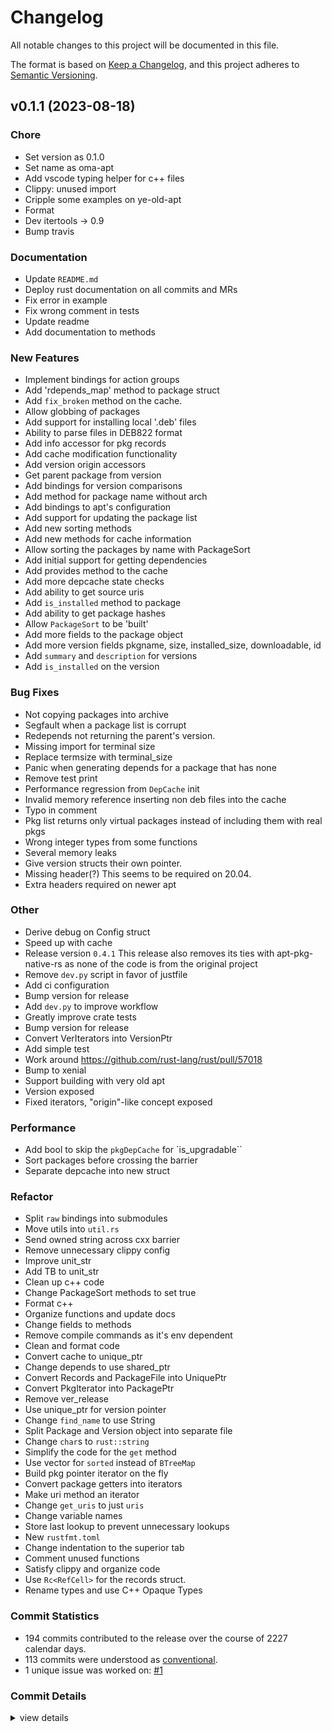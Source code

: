 # Changelog

All notable changes to this project will be documented in this file.

The format is based on [Keep a Changelog](https://keepachangelog.com/en/1.0.0/),
and this project adheres to [Semantic Versioning](https://semver.org/spec/v2.0.0.html).

## v0.1.1 (2023-08-18)

### Chore

 - <csr-id-b617647574eca3f4856374eb0b4aeea300a00921/> Set version as 0.1.0
 - <csr-id-ed56e40168ca8b826c2ed81bc164db4bddf056c3/> Set name as oma-apt
 - <csr-id-ccf3dcba047042edbe5fa0d6f5de02f21d6950e5/> Add vscode typing helper for c++ files
 - <csr-id-a0277868287910924a03ef80b611d0a23f6caf4f/> Clippy: unused import
 - <csr-id-a60323705ff67d59dc565be87cb12ac765828a88/> Cripple some examples on ye-old-apt
 - <csr-id-a5b8ede7ece2d783c8c9d0b8d56cfc3a2ff3883b/> Format
 - <csr-id-52213cdd72b708323a2611ec926d372bd6b6d6df/> Dev itertools -> 0.9
 - <csr-id-6d16f0987fd3b1bdda47e2fda487518e8e065d6c/> Bump travis

### Documentation

 - <csr-id-e63f8076bb5b67afba647ec0dce63839066dd9f5/> Update `README.md`
 - <csr-id-deb30c69d4bbb28a501cb484eb35d1be190dad99/> Deploy rust documentation on all commits and MRs
 - <csr-id-a4cf64d32d2031dee7260506d865e889e6831a0d/> Fix error in example
 - <csr-id-9c137f06c8465e1d17e54ccc3b370e05a0828a2c/> Fix wrong comment in tests
 - <csr-id-037ada84b5702738c9625d24999d570cca9eed1b/> Update readme
 - <csr-id-ef3fbc2f14923c5090369e0451630bab03a76646/> Add documentation to methods

### New Features

 - <csr-id-916e6f4f6efcf25c1b3634575579aca9176074e5/> Implement bindings for action groups
 - <csr-id-6de58a3c3a4b553f40222d0015dfdc8ac1ea004b/> Add 'rdepends_map' method to package struct
 - <csr-id-51ac3eae5fd5997ecdd807a851b151612470dfe5/> Add `fix_broken` method on the cache.
 - <csr-id-119ded0d276f7951f35d08bc2ddf2cb4ebda5807/> Allow globbing of packages
 - <csr-id-430c5aa8f040b2e73fa5bee6f08e037228608c9d/> Add support for installing local '.deb' files
 - <csr-id-81216c920edce01a9d22f496fe13d661c8e67561/> Ability to parse files in DEB822 format
 - <csr-id-cda4df82ec77eb599359fa7eebd5723d1807c053/> Add info accessor for pkg records
 - <csr-id-1ddec8ca3c7c74b91d918d23a21fd8dcd9c3a3f2/> Add cache modification functionality
 - <csr-id-64e2ccbe1e81729e8113c26cb85a4c0b4908bae5/> Add version origin accessors
 - <csr-id-8db639ad63831bd1bdc2c63ccf9062a92840dad8/> Get parent package from version
 - <csr-id-60f93415af5bb8b70805216d3c9b13960f31a95e/> Add bindings for version comparisons
 - <csr-id-15d83bb77c0829fa2e452e05d4097a603de8fb01/> Add method for package name without arch
 - <csr-id-089b0905d3ccaf9ef91f5b36aa058b23e31f9aa5/> Add bindings to apt's configuration
 - <csr-id-964e0b617b2ab481372f53ad810b2bf8aa0471ca/> Add support for updating the package list
 - <csr-id-88c38a545175da83a315138d0811b876e87ddd5c/> Add new sorting methods
 - <csr-id-f3f332c7326ded1832d64c38e4e8eaf97e98eef8/> Add new methods for cache information
 - <csr-id-1207611a1c505c882a6c25e0b439ca21bdcd6526/> Allow sorting the packages by name with PackageSort
 - <csr-id-ce805105c22e1ace6a626759aca6b59aff36aea8/> Add initial support for getting dependencies
 - <csr-id-e6e889f63a01e974d6320e93c8bf5cb68cc7db1a/> Add provides method to the cache
 - <csr-id-2b2a8d04db1c5e1f4963e92f8ec07fdc296bf1bc/> Add more depcache state checks
 - <csr-id-8e223cdfd9ed6965f754f0e6e79a704bd4f4a7f8/> Add ability to get source uris
 - <csr-id-c47f4a2a166b2bd82323397eab72b3698daf688a/> Add `is_installed` method to package
 - <csr-id-68f261c7fa99f623967499273184a39bfc494c57/> Add ability to get package hashes
 - <csr-id-334dfcb1de31dd3f93af768ab43319db4b2f24b9/> Allow `PackageSort` to be 'built'
 - <csr-id-d616a362bed637b6eadb25f92bc92f845fff30a0/> Add more fields to the package object
 - <csr-id-cd310e06d067bdc587c255c421492dc91fad317f/> Add more version fields
   pkgname, size, installed_size, downloadable, id
 - <csr-id-fcd4f97e4fa45a1ab6acf12860c840f844c1baca/> Add `summary` and `description` for versions
 - <csr-id-7f30d9ba0127bf44cde80f5456608f25dd23f361/> Add `is_installed` on the version

### Bug Fixes

 - <csr-id-daafbb945f7402c855fd012880a396d2eef52843/> Not copying packages into archive
 - <csr-id-481f4e28bf8b3b3132a7c5c23f35466a087e281e/> Segfault when a package list is corrupt
 - <csr-id-15e6df8711975a6905bcb46f9b7ed873446a1633/> Redepends not returning the parent's version.
 - <csr-id-c6d099ca50da3d3d8f28c6e80b01cd37005c6f94/> Missing import for terminal size
 - <csr-id-9ec3d8e84e3fbd20616a8d85387ade28e95ad934/> Replace termsize with terminal_size
 - <csr-id-1aa839d108427bc903f6ce1b0ef7d4c663b0d235/> Panic when generating depends for a package that has none
 - <csr-id-8dd5061314ff7fa699a3b0c3d0658a8d66004603/> Remove test print
 - <csr-id-7f9c9589b6bf454b47c41e14656665d86438b579/> Performance regression from `DepCache` init
 - <csr-id-3b7f86dd01c14b86470b23d9f91a90f71d795053/> Invalid memory reference inserting non deb files into the cache
 - <csr-id-98e7092451c3c591fa0d89718f05150ceb03b74c/> Typo in comment
 - <csr-id-6eb01851a69311a647647ff6702b5c4cd1f55d9e/> Pkg list returns only virtual packages instead of including them with real pkgs
 - <csr-id-57b24dbd699bc41b309cfc26032450f8a9a0676d/> Wrong integer types from some functions
 - <csr-id-c89049197b6ce27c7e8b67d592c1a0e4ad9a92bf/> Several memory leaks
 - <csr-id-dfacd8edf7ef96072142b33293f8f7265516964b/> Give version structs their own pointer.
 - <csr-id-99fba9024ab7c0797ddb468e72c42dd612f28934/> Missing header(?)
   This seems to be required on 20.04.
 - <csr-id-ecd60906d21b8bb65dd845b3e663053ae8098a49/> Extra headers required on newer apt

### Other

 - <csr-id-496511ad09ca8f997df28dd1d38971977ed2680d/> Derive debug on Config struct
 - <csr-id-a26f811dcc2a24238ef2880f1c255649a2488e65/> Speed up with cache
 - <csr-id-4fccf1b60cbcf8aaac97736caa73fb528906b8f1/> Release version `0.4.1`
   This release also removes its ties with apt-pkg-native-rs as none of the code is from the original project
 - <csr-id-594ff856c71050f57518b1b5e19d732358243783/> Remove `dev.py` script in favor of justfile
 - <csr-id-df102936ae6616211ee7ef4a5b16b5a1bf5e30c6/> Add ci configuration
 - <csr-id-bc911023c3c54feec3e1e12dc9e391696a7d31d4/> Bump version for release
 - <csr-id-9dcabf0d9a8869983928a81bfb35361bd86b2cc2/> Add `dev.py` to improve workflow
 - <csr-id-8a6e927f78725d5e30e075843ad46eb0352e3a96/> Greatly improve crate tests
 - <csr-id-75f94717388e9bebacccba7b1b5c238aecfdaa32/> Bump version for release
 - <csr-id-0e55dfaf914ef40fb2a6d542e52490e154a52a50/> Convert VerIterators into VersionPtr
 - <csr-id-6dbe4f7a5edfd6b03749620848429b2bdd8b197c/> Add simple test
 - <csr-id-3d66d108b2aff2c273d9beb41daa8bc2031c1b3a/> Work around https://github.com/rust-lang/rust/pull/57018
 - <csr-id-f8c52cba964b172b0878a7eeb7b022f24f6e8bea/> Bump to xenial
 - <csr-id-46aa9ed07f76ebe4c50de14c4b35914b07b9edd7/> Support building with very old apt
 - <csr-id-d13db3450bf76037e5e5a3bad0b4a9c20b57deb1/> Version exposed
 - <csr-id-3314733ebb4990d447cfb1132150fbfcb7db78c6/> Fixed iterators, "origin"-like concept exposed

### Performance

 - <csr-id-f14d3508e1f86e57ef400ccb4b05c672711e1926/> Add bool to skip the `pkgDepCache` for `is_upgradable``
 - <csr-id-9cd6d06fb5eb4760930d98d5ab7ae63bfa6fc05e/> Sort packages before crossing the barrier
 - <csr-id-b16ee9a4bb00a920953f49428be522df988b15e9/> Separate depcache into new struct

### Refactor

 - <csr-id-9a4e2595911d05914bf28b4113ed8fe594b76485/> Split `raw` bindings into submodules
 - <csr-id-f40f4d25ba7cea9a495188aead8dc79436f0338b/> Move utils into `util.rs`
 - <csr-id-68694c1aa4f0bfbca7907be54147402eb87340b1/> Send owned string across cxx barrier
 - <csr-id-f74ffe7df31df1775eeaec93477259d95f79e9b2/> Remove unnecessary clippy config
 - <csr-id-5ca96dd0258b48fb5314fcc18db8375b02483345/> Improve unit_str
 - <csr-id-bd8977b58df42b444f947cabbc8d430174a3453c/> Add TB to unit_str
 - <csr-id-268b7e6dd4f9b9227b14396a88594fda80675730/> Clean up c++ code
 - <csr-id-20c933000c9229c91aa4a7a9e5c0d5862d0e402f/> Change PackageSort methods to set true
 - <csr-id-94de3cb53a09dc51155d733a0da26acaaf817875/> Format c++
 - <csr-id-d30735b71d7c69be4606ff1e3f6007984b039d95/> Organize functions and update docs
 - <csr-id-d4779b883332ae406103eba7e1cd6c7567d0b472/> Change fields to methods
 - <csr-id-641d8be8d3ab5e8f861ba96bfb3f403214d80559/> Remove compile commands as it's env dependent
 - <csr-id-d58ed083f365369548293f7046c23a9353d52725/> Clean and format code
 - <csr-id-963b08074284f8005257bb136587f94b0f17f548/> Convert cache to unique_ptr
 - <csr-id-9fd24dc76122c25033cdbc930b3bac2782d83f52/> Change depends to use shared_ptr
 - <csr-id-7101eb0afd293321e61b314eb0eaf0e2cf1957ef/> Convert Records and PackageFile into UniquePtr
 - <csr-id-a2de4eace1a7a58aec9fd71375e8af4154bb0745/> Convert PkgIterator into PackagePtr
 - <csr-id-6ad07fd488a32941108226a012f565be8cefef49/> Remove ver_release
 - <csr-id-080c5661140a6208766cab44d2bd607a786ed397/> Use unique_ptr for version pointer
 - <csr-id-66b553b323c0289051b9c9b6fc61ca1a6e0c26e2/> Change `find_name` to use String
 - <csr-id-92d947c3986ce211a84722a27ea54b7934098f46/> Split Package and Version object into separate file
 - <csr-id-8df9d5fe8b4da3dc0fbef98c1d3d0d5019195d48/> Change `char`s to `rust::string`
 - <csr-id-d525b4fca66fb3719c50a9c68315848924113edb/> Simplify the code for the `get` method
 - <csr-id-7dd85606e66f9cab6418d3d0018bb84333f7fccd/> Use vector for `sorted` instead of `BTreeMap`
 - <csr-id-81f5174203f1398950fe1d302d0e165243ac9903/> Build pkg pointer iterator on the fly
 - <csr-id-68ad295230fde116a83d981bf6bf596eebf7f49d/> Convert package getters into iterators
 - <csr-id-8cfc62e14e33a17ce8dabf75134e732f18e06c24/> Make uri method an iterator
 - <csr-id-66a2eb141164a401d89d3855d9d4309fb8f2aae3/> Change `get_uris` to just `uris`
 - <csr-id-6b8a9a43a876c9497a521912b8df0aeb0794e67e/> Change variable names
 - <csr-id-c930a7226d04896effc0a20096ec10eaa1ec1737/> Store last lookup to prevent unnecessary lookups
 - <csr-id-59b1144921f77870874d7f84b66c0e3513afba67/> New `rustfmt.toml`
 - <csr-id-7103b4e6fe1057ef172b1dff25af354d8efd56f7/> Change indentation to the superior tab
 - <csr-id-8496109b71ea5653a71749f8779f6d002d2516fb/> Comment unused functions
 - <csr-id-5ca9a50e7e3248e57c43aee465e56c5bc92b11e8/> Satisfy clippy and organize code
 - <csr-id-663ae5e0d0bfe6c730d956b25b877c4588c55a5f/> Use `Rc<RefCell>` for the records struct.
 - <csr-id-1ed41ae5b876f08ad8416c07f491d42a1966af64/> Rename types and use C++ Opaque Types

### Commit Statistics

<csr-read-only-do-not-edit/>

 - 194 commits contributed to the release over the course of 2227 calendar days.
 - 113 commits were understood as [conventional](https://www.conventionalcommits.org).
 - 1 unique issue was worked on: [#1](https://github.com/AOSC-Dev/oma-apt/issues/1)

### Commit Details

<csr-read-only-do-not-edit/>

<details><summary>view details</summary>

 * **[#1](https://github.com/AOSC-Dev/oma-apt/issues/1)**
    - Add a reload() ([`b104724`](https://github.com/AOSC-Dev/oma-apt/commit/b104724ccfc4e6d7877972b4c868f3aa49df0593))
 * **Uncategorized**
    - Set version as 0.1.0 ([`b617647`](https://github.com/AOSC-Dev/oma-apt/commit/b617647574eca3f4856374eb0b4aeea300a00921))
    - Set name as oma-apt ([`ed56e40`](https://github.com/AOSC-Dev/oma-apt/commit/ed56e40168ca8b826c2ed81bc164db4bddf056c3))
    - Not copying packages into archive ([`daafbb9`](https://github.com/AOSC-Dev/oma-apt/commit/daafbb945f7402c855fd012880a396d2eef52843))
    - Implement bindings for action groups ([`916e6f4`](https://github.com/AOSC-Dev/oma-apt/commit/916e6f4f6efcf25c1b3634575579aca9176074e5))
    - Segfault when a package list is corrupt ([`481f4e2`](https://github.com/AOSC-Dev/oma-apt/commit/481f4e28bf8b3b3132a7c5c23f35466a087e281e))
    - Redepends not returning the parent's version. ([`15e6df8`](https://github.com/AOSC-Dev/oma-apt/commit/15e6df8711975a6905bcb46f9b7ed873446a1633))
    - Missing import for terminal size ([`c6d099c`](https://github.com/AOSC-Dev/oma-apt/commit/c6d099ca50da3d3d8f28c6e80b01cd37005c6f94))
    - Replace termsize with terminal_size ([`9ec3d8e`](https://github.com/AOSC-Dev/oma-apt/commit/9ec3d8e84e3fbd20616a8d85387ade28e95ad934))
    - Derive debug on Config struct ([`496511a`](https://github.com/AOSC-Dev/oma-apt/commit/496511ad09ca8f997df28dd1d38971977ed2680d))
    - Add 'rdepends_map' method to package struct ([`6de58a3`](https://github.com/AOSC-Dev/oma-apt/commit/6de58a3c3a4b553f40222d0015dfdc8ac1ea004b))
    - Add `fix_broken` method on the cache. ([`51ac3ea`](https://github.com/AOSC-Dev/oma-apt/commit/51ac3eae5fd5997ecdd807a851b151612470dfe5))
    - Update `README.md` ([`e63f807`](https://github.com/AOSC-Dev/oma-apt/commit/e63f8076bb5b67afba647ec0dce63839066dd9f5))
    - Panic when generating depends for a package that has none ([`1aa839d`](https://github.com/AOSC-Dev/oma-apt/commit/1aa839d108427bc903f6ce1b0ef7d4c663b0d235))
    - Remove dev debug print ([`358b89a`](https://github.com/AOSC-Dev/oma-apt/commit/358b89ae28b95e94d412dc561cab97e7dc92fc57))
    - Release `0.5.0` ([`12db48d`](https://github.com/AOSC-Dev/oma-apt/commit/12db48ddc102cc9ec9d42d0c1c0aae3d9eef7bfd))
    - Allow Packages and Versions to be put in a hashmap ([`6a8146e`](https://github.com/AOSC-Dev/oma-apt/commit/6a8146e47a755ff7e219d0bc28fc1fe2161b044b))
    - Add higher level struct for Provides ([`dc09d71`](https://github.com/AOSC-Dev/oma-apt/commit/dc09d718a4023886049e1194e6b3722ab9230f8b))
    - Fix candidate returning wrong version after set_candidate ([`5246a09`](https://github.com/AOSC-Dev/oma-apt/commit/5246a09f9dc7e6e74715d8fae23a06374856a194))
    - Change `full_name` => `fullname` ([`f05f916`](https://github.com/AOSC-Dev/oma-apt/commit/f05f916ca5c75a1412ed4596462f79a5f41e86d1))
    - Fix version list of virtual packages causing panic ([`b983950`](https://github.com/AOSC-Dev/oma-apt/commit/b98395000a0e8ee4b6573b29d0544dd7ffc0b25a))
    - Clippy changes ([`9632a55`](https://github.com/AOSC-Dev/oma-apt/commit/9632a555d3f15b20648ead2a7850cca3b971bafe))
    - Major Restructure ([`087ea68`](https://github.com/AOSC-Dev/oma-apt/commit/087ea68534f03499920a55acdf5e51d3c3f41fec))
    - Fix issue with resolving '.deb' packages ([`2f1633d`](https://github.com/AOSC-Dev/oma-apt/commit/2f1633d26c9dee69d5852d1fcbf84b2586876555))
    - Fix incorrect filename in   'build.rs' ([`d782cb0`](https://github.com/AOSC-Dev/oma-apt/commit/d782cb01814c747c3dde82b23a8d4eac200bbff8))
    - Remove test print ([`8dd5061`](https://github.com/AOSC-Dev/oma-apt/commit/8dd5061314ff7fa699a3b0c3d0658a8d66004603))
    - Performance regression from `DepCache` init ([`7f9c958`](https://github.com/AOSC-Dev/oma-apt/commit/7f9c9589b6bf454b47c41e14656665d86438b579))
    - Allow globbing of packages ([`119ded0`](https://github.com/AOSC-Dev/oma-apt/commit/119ded0d276f7951f35d08bc2ddf2cb4ebda5807))
    - Ensure a blank string isn't passed in to TagSection instances ([`7750594`](https://github.com/AOSC-Dev/oma-apt/commit/7750594be3ca30ee29804bf46cf76896dd61655b))
    - Invalid memory reference inserting non deb files into the cache ([`3b7f86d`](https://github.com/AOSC-Dev/oma-apt/commit/3b7f86dd01c14b86470b23d9f91a90f71d795053))
    - Speed up with cache ([`a26f811`](https://github.com/AOSC-Dev/oma-apt/commit/a26f811dcc2a24238ef2880f1c255649a2488e65))
    - Add support for installing local '.deb' files ([`430c5aa`](https://github.com/AOSC-Dev/oma-apt/commit/430c5aa8f040b2e73fa5bee6f08e037228608c9d))
    - Ability to parse files in DEB822 format ([`81216c9`](https://github.com/AOSC-Dev/oma-apt/commit/81216c920edce01a9d22f496fe13d661c8e67561))
    - Add info accessor for pkg records ([`cda4df8`](https://github.com/AOSC-Dev/oma-apt/commit/cda4df82ec77eb599359fa7eebd5723d1807c053))
    - Release version `0.4.1` ([`4fccf1b`](https://github.com/AOSC-Dev/oma-apt/commit/4fccf1b60cbcf8aaac97736caa73fb528906b8f1))
    - Add cache modification functionality ([`1ddec8c`](https://github.com/AOSC-Dev/oma-apt/commit/1ddec8ca3c7c74b91d918d23a21fd8dcd9c3a3f2))
    - Typo in comment ([`98e7092`](https://github.com/AOSC-Dev/oma-apt/commit/98e7092451c3c591fa0d89718f05150ceb03b74c))
    - Deploy rust documentation on all commits and MRs ([`deb30c6`](https://github.com/AOSC-Dev/oma-apt/commit/deb30c69d4bbb28a501cb484eb35d1be190dad99))
    - Add version origin accessors ([`64e2ccb`](https://github.com/AOSC-Dev/oma-apt/commit/64e2ccbe1e81729e8113c26cb85a4c0b4908bae5))
    - Split `raw` bindings into submodules ([`9a4e259`](https://github.com/AOSC-Dev/oma-apt/commit/9a4e2595911d05914bf28b4113ed8fe594b76485))
    - Remove `dev.py` script in favor of justfile ([`594ff85`](https://github.com/AOSC-Dev/oma-apt/commit/594ff856c71050f57518b1b5e19d732358243783))
    - Get parent package from version ([`8db639a`](https://github.com/AOSC-Dev/oma-apt/commit/8db639ad63831bd1bdc2c63ccf9062a92840dad8))
    - Move utils into `util.rs` ([`f40f4d2`](https://github.com/AOSC-Dev/oma-apt/commit/f40f4d25ba7cea9a495188aead8dc79436f0338b))
    - Send owned string across cxx barrier ([`68694c1`](https://github.com/AOSC-Dev/oma-apt/commit/68694c1aa4f0bfbca7907be54147402eb87340b1))
    - Add bindings for version comparisons ([`60f9341`](https://github.com/AOSC-Dev/oma-apt/commit/60f93415af5bb8b70805216d3c9b13960f31a95e))
    - Some tests were also updated during this, along with the dev script. ([`52791ee`](https://github.com/AOSC-Dev/oma-apt/commit/52791eeffe6a16413a3e8cb1bf5ba78da4c2e288))
    - Add ci configuration ([`df10293`](https://github.com/AOSC-Dev/oma-apt/commit/df102936ae6616211ee7ef4a5b16b5a1bf5e30c6))
    - Fix error in example ([`a4cf64d`](https://github.com/AOSC-Dev/oma-apt/commit/a4cf64d32d2031dee7260506d865e889e6831a0d))
    - Add method for package name without arch ([`15d83bb`](https://github.com/AOSC-Dev/oma-apt/commit/15d83bb77c0829fa2e452e05d4097a603de8fb01))
    - Bump version for release ([`bc91102`](https://github.com/AOSC-Dev/oma-apt/commit/bc911023c3c54feec3e1e12dc9e391696a7d31d4))
    - Add bindings to apt's configuration ([`089b090`](https://github.com/AOSC-Dev/oma-apt/commit/089b0905d3ccaf9ef91f5b36aa058b23e31f9aa5))
    - Add support for updating the package list ([`964e0b6`](https://github.com/AOSC-Dev/oma-apt/commit/964e0b617b2ab481372f53ad810b2bf8aa0471ca))
    - Add new sorting methods ([`88c38a5`](https://github.com/AOSC-Dev/oma-apt/commit/88c38a545175da83a315138d0811b876e87ddd5c))
    - Fix wrong comment in tests ([`9c137f0`](https://github.com/AOSC-Dev/oma-apt/commit/9c137f06c8465e1d17e54ccc3b370e05a0828a2c))
    - Remove unnecessary clippy config ([`f74ffe7`](https://github.com/AOSC-Dev/oma-apt/commit/f74ffe7df31df1775eeaec93477259d95f79e9b2))
    - Add bool to skip the `pkgDepCache` for `is_upgradable`` ([`f14d350`](https://github.com/AOSC-Dev/oma-apt/commit/f14d3508e1f86e57ef400ccb4b05c672711e1926))
    - Add `dev.py` to improve workflow ([`9dcabf0`](https://github.com/AOSC-Dev/oma-apt/commit/9dcabf0d9a8869983928a81bfb35361bd86b2cc2))
    - Greatly improve crate tests ([`8a6e927`](https://github.com/AOSC-Dev/oma-apt/commit/8a6e927f78725d5e30e075843ad46eb0352e3a96))
    - Pkg list returns only virtual packages instead of including them with real pkgs ([`6eb0185`](https://github.com/AOSC-Dev/oma-apt/commit/6eb01851a69311a647647ff6702b5c4cd1f55d9e))
    - Add new methods for cache information ([`f3f332c`](https://github.com/AOSC-Dev/oma-apt/commit/f3f332c7326ded1832d64c38e4e8eaf97e98eef8))
    - Improve unit_str ([`5ca96dd`](https://github.com/AOSC-Dev/oma-apt/commit/5ca96dd0258b48fb5314fcc18db8375b02483345))
    - Wrong integer types from some functions ([`57b24db`](https://github.com/AOSC-Dev/oma-apt/commit/57b24dbd699bc41b309cfc26032450f8a9a0676d))
    - Add TB to unit_str ([`bd8977b`](https://github.com/AOSC-Dev/oma-apt/commit/bd8977b58df42b444f947cabbc8d430174a3453c))
    - Bump version for release ([`75f9471`](https://github.com/AOSC-Dev/oma-apt/commit/75f94717388e9bebacccba7b1b5c238aecfdaa32))
    - Update readme ([`037ada8`](https://github.com/AOSC-Dev/oma-apt/commit/037ada84b5702738c9625d24999d570cca9eed1b))
    - Clean up c++ code ([`268b7e6`](https://github.com/AOSC-Dev/oma-apt/commit/268b7e6dd4f9b9227b14396a88594fda80675730))
    - Change PackageSort methods to set true ([`20c9330`](https://github.com/AOSC-Dev/oma-apt/commit/20c933000c9229c91aa4a7a9e5c0d5862d0e402f))
    - Allow sorting the packages by name with PackageSort ([`1207611`](https://github.com/AOSC-Dev/oma-apt/commit/1207611a1c505c882a6c25e0b439ca21bdcd6526))
    - Sort packages before crossing the barrier ([`9cd6d06`](https://github.com/AOSC-Dev/oma-apt/commit/9cd6d06fb5eb4760930d98d5ab7ae63bfa6fc05e))
    - Format c++ ([`94de3cb`](https://github.com/AOSC-Dev/oma-apt/commit/94de3cb53a09dc51155d733a0da26acaaf817875))
    - Organize functions and update docs ([`d30735b`](https://github.com/AOSC-Dev/oma-apt/commit/d30735b71d7c69be4606ff1e3f6007984b039d95))
    - Change fields to methods ([`d4779b8`](https://github.com/AOSC-Dev/oma-apt/commit/d4779b883332ae406103eba7e1cd6c7567d0b472))
    - Remove compile commands as it's env dependent ([`641d8be`](https://github.com/AOSC-Dev/oma-apt/commit/641d8be8d3ab5e8f861ba96bfb3f403214d80559))
    - Clean and format code ([`d58ed08`](https://github.com/AOSC-Dev/oma-apt/commit/d58ed083f365369548293f7046c23a9353d52725))
    - Convert cache to unique_ptr ([`963b080`](https://github.com/AOSC-Dev/oma-apt/commit/963b08074284f8005257bb136587f94b0f17f548))
    - Change depends to use shared_ptr ([`9fd24dc`](https://github.com/AOSC-Dev/oma-apt/commit/9fd24dc76122c25033cdbc930b3bac2782d83f52))
    - Convert Records and PackageFile into UniquePtr ([`7101eb0`](https://github.com/AOSC-Dev/oma-apt/commit/7101eb0afd293321e61b314eb0eaf0e2cf1957ef))
    - Convert PkgIterator into PackagePtr ([`a2de4ea`](https://github.com/AOSC-Dev/oma-apt/commit/a2de4eace1a7a58aec9fd71375e8af4154bb0745))
    - Remove ver_release ([`6ad07fd`](https://github.com/AOSC-Dev/oma-apt/commit/6ad07fd488a32941108226a012f565be8cefef49))
    - Use unique_ptr for version pointer ([`080c566`](https://github.com/AOSC-Dev/oma-apt/commit/080c5661140a6208766cab44d2bd607a786ed397))
    - Convert VerIterators into VersionPtr ([`0e55dfa`](https://github.com/AOSC-Dev/oma-apt/commit/0e55dfaf914ef40fb2a6d542e52490e154a52a50))
    - Add initial support for getting dependencies ([`ce80510`](https://github.com/AOSC-Dev/oma-apt/commit/ce805105c22e1ace6a626759aca6b59aff36aea8))
    - Add vscode typing helper for c++ files ([`ccf3dcb`](https://github.com/AOSC-Dev/oma-apt/commit/ccf3dcba047042edbe5fa0d6f5de02f21d6950e5))
    - Add provides method to the cache ([`e6e889f`](https://github.com/AOSC-Dev/oma-apt/commit/e6e889f63a01e974d6320e93c8bf5cb68cc7db1a))
    - Change `find_name` to use String ([`66b553b`](https://github.com/AOSC-Dev/oma-apt/commit/66b553b323c0289051b9c9b6fc61ca1a6e0c26e2))
    - Split Package and Version object into separate file ([`92d947c`](https://github.com/AOSC-Dev/oma-apt/commit/92d947c3986ce211a84722a27ea54b7934098f46))
    - Add more depcache state checks ([`2b2a8d0`](https://github.com/AOSC-Dev/oma-apt/commit/2b2a8d04db1c5e1f4963e92f8ec07fdc296bf1bc))
    - Change `char`s to `rust::string` ([`8df9d5f`](https://github.com/AOSC-Dev/oma-apt/commit/8df9d5fe8b4da3dc0fbef98c1d3d0d5019195d48))
    - Separate depcache into new struct ([`b16ee9a`](https://github.com/AOSC-Dev/oma-apt/commit/b16ee9a4bb00a920953f49428be522df988b15e9))
    - Add ability to get source uris ([`8e223cd`](https://github.com/AOSC-Dev/oma-apt/commit/8e223cdfd9ed6965f754f0e6e79a704bd4f4a7f8))
    - Add `is_installed` method to package ([`c47f4a2`](https://github.com/AOSC-Dev/oma-apt/commit/c47f4a2a166b2bd82323397eab72b3698daf688a))
    - Simplify the code for the `get` method ([`d525b4f`](https://github.com/AOSC-Dev/oma-apt/commit/d525b4fca66fb3719c50a9c68315848924113edb))
    - Use vector for `sorted` instead of `BTreeMap` ([`7dd8560`](https://github.com/AOSC-Dev/oma-apt/commit/7dd85606e66f9cab6418d3d0018bb84333f7fccd))
    - Build pkg pointer iterator on the fly ([`81f5174`](https://github.com/AOSC-Dev/oma-apt/commit/81f5174203f1398950fe1d302d0e165243ac9903))
    - Convert package getters into iterators ([`68ad295`](https://github.com/AOSC-Dev/oma-apt/commit/68ad295230fde116a83d981bf6bf596eebf7f49d))
    - Add documentation to methods ([`ef3fbc2`](https://github.com/AOSC-Dev/oma-apt/commit/ef3fbc2f14923c5090369e0451630bab03a76646))
    - Make uri method an iterator ([`8cfc62e`](https://github.com/AOSC-Dev/oma-apt/commit/8cfc62e14e33a17ce8dabf75134e732f18e06c24))
    - Add ability to get package hashes ([`68f261c`](https://github.com/AOSC-Dev/oma-apt/commit/68f261c7fa99f623967499273184a39bfc494c57))
    - Change `get_uris` to just `uris` ([`66a2eb1`](https://github.com/AOSC-Dev/oma-apt/commit/66a2eb141164a401d89d3855d9d4309fb8f2aae3))
    - Allow `PackageSort` to be 'built' ([`334dfcb`](https://github.com/AOSC-Dev/oma-apt/commit/334dfcb1de31dd3f93af768ab43319db4b2f24b9))
    - Add more fields to the package object ([`d616a36`](https://github.com/AOSC-Dev/oma-apt/commit/d616a362bed637b6eadb25f92bc92f845fff30a0))
    - Change variable names ([`6b8a9a4`](https://github.com/AOSC-Dev/oma-apt/commit/6b8a9a43a876c9497a521912b8df0aeb0794e67e))
    - Store last lookup to prevent unnecessary lookups ([`c930a72`](https://github.com/AOSC-Dev/oma-apt/commit/c930a7226d04896effc0a20096ec10eaa1ec1737))
    - New `rustfmt.toml` ([`59b1144`](https://github.com/AOSC-Dev/oma-apt/commit/59b1144921f77870874d7f84b66c0e3513afba67))
    - Add more version fields ([`cd310e0`](https://github.com/AOSC-Dev/oma-apt/commit/cd310e06d067bdc587c255c421492dc91fad317f))
    - Add `summary` and `description` for versions ([`fcd4f97`](https://github.com/AOSC-Dev/oma-apt/commit/fcd4f97e4fa45a1ab6acf12860c840f844c1baca))
    - Change indentation to the superior tab ([`7103b4e`](https://github.com/AOSC-Dev/oma-apt/commit/7103b4e6fe1057ef172b1dff25af354d8efd56f7))
    - Comment unused functions ([`8496109`](https://github.com/AOSC-Dev/oma-apt/commit/8496109b71ea5653a71749f8779f6d002d2516fb))
    - Add `is_installed` on the version ([`7f30d9b`](https://github.com/AOSC-Dev/oma-apt/commit/7f30d9ba0127bf44cde80f5456608f25dd23f361))
    - Satisfy clippy and organize code ([`5ca9a50`](https://github.com/AOSC-Dev/oma-apt/commit/5ca9a50e7e3248e57c43aee465e56c5bc92b11e8))
    - Add simple test ([`6dbe4f7`](https://github.com/AOSC-Dev/oma-apt/commit/6dbe4f7a5edfd6b03749620848429b2bdd8b197c))
    - Use `Rc<RefCell>` for the records struct. ([`663ae5e`](https://github.com/AOSC-Dev/oma-apt/commit/663ae5e0d0bfe6c730d956b25b877c4588c55a5f))
    - Several memory leaks ([`c890491`](https://github.com/AOSC-Dev/oma-apt/commit/c89049197b6ce27c7e8b67d592c1a0e4ad9a92bf))
    - Give version structs their own pointer. ([`dfacd8e`](https://github.com/AOSC-Dev/oma-apt/commit/dfacd8edf7ef96072142b33293f8f7265516964b))
    - Rename types and use C++ Opaque Types ([`1ed41ae`](https://github.com/AOSC-Dev/oma-apt/commit/1ed41ae5b876f08ad8416c07f491d42a1966af64))
    - Initial fork and update to `oma-apt` ([`8834d20`](https://github.com/AOSC-Dev/oma-apt/commit/8834d20473101b593634047151eedeb324e3c6ab))
    - Clippy: unused import ([`a027786`](https://github.com/AOSC-Dev/oma-apt/commit/a0277868287910924a03ef80b611d0a23f6caf4f))
    - Cripple some examples on ye-old-apt ([`a603237`](https://github.com/AOSC-Dev/oma-apt/commit/a60323705ff67d59dc565be87cb12ac765828a88))
    - Missing header(?) ([`99fba90`](https://github.com/AOSC-Dev/oma-apt/commit/99fba9024ab7c0797ddb468e72c42dd612f28934))
    - Format ([`a5b8ede`](https://github.com/AOSC-Dev/oma-apt/commit/a5b8ede7ece2d783c8c9d0b8d56cfc3a2ff3883b))
    - Bump version to 0.3.2 ([`e073fe8`](https://github.com/AOSC-Dev/oma-apt/commit/e073fe8081cc0bfa44ffd775ac9e5dd26d1af651))
    - Add DepIterator to list dependencies of package versions ([`edc7008`](https://github.com/AOSC-Dev/oma-apt/commit/edc7008762056ac31c6f38fda350e6b5219b825d))
    - Expose 'sane' interface to external consumers ([`7b2d146`](https://github.com/AOSC-Dev/oma-apt/commit/7b2d146e8d77b483752f988a5e4137d7a083d578))
    - Add package detail accessors ([`07c92f0`](https://github.com/AOSC-Dev/oma-apt/commit/07c92f003b31e43440c1508733234b66cdd5d99a))
    - Add priority type accessor to VerView ([`1018536`](https://github.com/AOSC-Dev/oma-apt/commit/10185365236f1bf66eff5b7344f39b70f6a7b688))
    - Use correct raw type in PkgFileIterator ([`f28cd3e`](https://github.com/AOSC-Dev/oma-apt/commit/f28cd3e4997f12b0a6ad9d548a46a243b759d246))
    - Dev itertools -> 0.9 ([`52213cd`](https://github.com/AOSC-Dev/oma-apt/commit/52213cdd72b708323a2611ec926d372bd6b6d6df))
    - Bump travis ([`6d16f09`](https://github.com/AOSC-Dev/oma-apt/commit/6d16f0987fd3b1bdda47e2fda487518e8e065d6c))
    - Extra headers required on newer apt ([`ecd6090`](https://github.com/AOSC-Dev/oma-apt/commit/ecd60906d21b8bb65dd845b3e663053ae8098a49))
    - Work around https://github.com/rust-lang/rust/pull/57018 ([`3d66d10`](https://github.com/AOSC-Dev/oma-apt/commit/3d66d108b2aff2c273d9beb41daa8bc2031c1b3a))
    - Bump to xenial ([`f8c52cb`](https://github.com/AOSC-Dev/oma-apt/commit/f8c52cba964b172b0878a7eeb7b022f24f6e8bea))
    - Edition = 2018 ([`dac9411`](https://github.com/AOSC-Dev/oma-apt/commit/dac9411a5630c39fd2d758d96d308b476a40dcbe))
    - Minor lie in the readme ([`be7b547`](https://github.com/AOSC-Dev/oma-apt/commit/be7b5476234ddd34b481bc6188866be40defc90f))
    - Bump dev dependency / fmt ([`7f180bc`](https://github.com/AOSC-Dev/oma-apt/commit/7f180bc3efef303a6d65e9a546e64d447ecf3d0d))
    - Upgrade gcc crate to cc ([`46ad5e2`](https://github.com/AOSC-Dev/oma-apt/commit/46ad5e2bb2497c9d859bd771a9902a09e6652619))
    - New rustfmt ([`2f2167c`](https://github.com/AOSC-Dev/oma-apt/commit/2f2167c0276275c3261bf5d2dcb0f1d6a86bc384))
    - Test environment for building on trusty in docker ([`1d2364d`](https://github.com/AOSC-Dev/oma-apt/commit/1d2364d800dd16cfb6ef9a0f80328aff8e249ff9))
    - Support building with very old apt ([`46aa9ed`](https://github.com/AOSC-Dev/oma-apt/commit/46aa9ed07f76ebe4c50de14c4b35914b07b9edd7))
    - Update lazy-static to 1 ([`7a55e26`](https://github.com/AOSC-Dev/oma-apt/commit/7a55e2678bbf434bdec430798f5564107883029d))
    - Add a note about singleton breakage ([`3b7065e`](https://github.com/AOSC-Dev/oma-apt/commit/3b7065ed958bd3c41e2ba00c36863caa30ceb58f))
    - Remove empty test ([`c4e7590`](https://github.com/AOSC-Dev/oma-apt/commit/c4e7590239be504922b20b311744c61d915ccb75))
    - PhantomData cares about the MutexGuard, not the Cache ([`45741e2`](https://github.com/AOSC-Dev/oma-apt/commit/45741e2de1b058bcdf2e8d5715d4db0d715e2406))
    - Comments / unwrap->expect ([`e6f0bd8`](https://github.com/AOSC-Dev/oma-apt/commit/e6f0bd8b6b8b9120155d06d1ff39c1df89f913da))
    - Cache actually carries around a mutex ([`9ee8a3c`](https://github.com/AOSC-Dev/oma-apt/commit/9ee8a3ca09782496df68e72790cd9005cc7c81bc))
    - New rustfmt ([`e1cf0fa`](https://github.com/AOSC-Dev/oma-apt/commit/e1cf0fa26cecc60502553686d2c9042dbd6fd6a3))
    - Less specific version declarations ([`477038c`](https://github.com/AOSC-Dev/oma-apt/commit/477038c074b77b334eb664a8d3217ed740b79753))
    - Example of running on docker ([`6b2bd29`](https://github.com/AOSC-Dev/oma-apt/commit/6b2bd29fed3f4f04d4b60015cfbb65f469733fee))
    - Some extra iterator utilities ([`370a764`](https://github.com/AOSC-Dev/oma-apt/commit/370a76496730c1d8423bcd185d8d861b6b6f527f))
    - Thread safety note ([`db3be1e`](https://github.com/AOSC-Dev/oma-apt/commit/db3be1e3d276e3a916233ff0b027cfab2f4d8386))
    - Upgrade ([`0aa1d73`](https://github.com/AOSC-Dev/oma-apt/commit/0aa1d738c6c90b53385c0de4afcb826fd06b1571))
    - Try and convince travis to run in fast mode ([`8fd3d14`](https://github.com/AOSC-Dev/oma-apt/commit/8fd3d146e3e3f7cce59a3ed47be401c214bfd45e))
    - Cargo upgrade + fix deprecation warning ([`6bf783c`](https://github.com/AOSC-Dev/oma-apt/commit/6bf783c67b53a19b33a4ed93628e618a8b38bb56))
    - Version exposed ([`d13db34`](https://github.com/AOSC-Dev/oma-apt/commit/d13db3450bf76037e5e5a3bad0b4a9c20b57deb1))
    - Source-listing example sorts by version ([`f8d5c53`](https://github.com/AOSC-Dev/oma-apt/commit/f8d5c5370b83997a31ff1b006061ad20a66996b0))
    - Fmt ([`77918dc`](https://github.com/AOSC-Dev/oma-apt/commit/77918dcee785e196cd328d0e56c2639dc0d90476))
    - Expose version comparison ([`81b66ce`](https://github.com/AOSC-Dev/oma-apt/commit/81b66ce2ae696ba6a74d64f24cef09bd7f1561ba))
    - Fixed iterators, "origin"-like concept exposed ([`3314733`](https://github.com/AOSC-Dev/oma-apt/commit/3314733ebb4990d447cfb1132150fbfcb7db78c6))
    - Clippy ([`b1bb2ef`](https://github.com/AOSC-Dev/oma-apt/commit/b1bb2ef8cae8c7c19c0a193999367147b05e40ed))
    - Remove last warning with phantomdata ([`16aa763`](https://github.com/AOSC-Dev/oma-apt/commit/16aa7638452460de2cd698b109915a24f12b4b51))
    - Spello ([`6641457`](https://github.com/AOSC-Dev/oma-apt/commit/6641457af2586de2b64671835f0f85faf94d3e6f))
    - A port of list_source_packages.py, minus the cachedir changing ([`b2fc665`](https://github.com/AOSC-Dev/oma-apt/commit/b2fc66519b70d0b6382a3372915a3c60b072cef9))
    - Fmt ([`25c1de2`](https://github.com/AOSC-Dev/oma-apt/commit/25c1de2af2170685a7515f70ddc574e655dbe707))
    - A whole load of origin information may be absent; afaics only for /var/lib/dpkg/status? ([`c7b6207`](https://github.com/AOSC-Dev/oma-apt/commit/c7b6207ba60828b0b9590ddea28e0a93774659b1))
    - Surface a whole load more 'origin' information ([`e5a01ac`](https://github.com/AOSC-Dev/oma-apt/commit/e5a01acb71180d596a8c311029538e58c10ff6d7))
    - Fmt ([`4ced3f9`](https://github.com/AOSC-Dev/oma-apt/commit/4ced3f985cd42ecf9b7ce75faa0013b76c25fa67))
    - Some fiddling with the display ([`d935fa5`](https://github.com/AOSC-Dev/oma-apt/commit/d935fa5fb7678eeb698464d5f92113c703ef888d))
    - Impl Display; remove prettyprint for compat; fix section ([`457c31b`](https://github.com/AOSC-Dev/oma-apt/commit/457c31b4a4460d5bc55ceab46abece114ccefea8))
    - Thinking about other iterator things to add ([`d194842`](https://github.com/AOSC-Dev/oma-apt/commit/d1948421ceab3be4526c678e6673754f621fbc84))
    - Fixup borrows on nasty iterators ([`0018889`](https://github.com/AOSC-Dev/oma-apt/commit/00188891eb9d51abd8dff1d0cebe270ca2acbeeb))
    - Ask the 'gcc' crate to do more work, travis? ([`d4d85c2`](https://github.com/AOSC-Dev/oma-apt/commit/d4d85c248520ebed3c7141ce8c1eb3cca38fd1ed))
    - Travis' ubuntu is too old for c++0x, upgrade to trusty? ([`05aa328`](https://github.com/AOSC-Dev/oma-apt/commit/05aa328c6f6e04ecddc49cb2cc41ad2c67681610))
    - Install deps on travis ([`f277bb2`](https://github.com/AOSC-Dev/oma-apt/commit/f277bb22cf2369318e4cfc77090acc7b255ebf0b))
    - Fix module tests and write demonstration for the failure ([`cbc0f62`](https://github.com/AOSC-Dev/oma-apt/commit/cbc0f62106a9d11e2e4dfe70e623c7f8435bc0bd))
    - Fmt ([`6cde4ee`](https://github.com/AOSC-Dev/oma-apt/commit/6cde4ee61eecaa95a926798012f44476f39c3cc7))
    - Unify the Iterator implementations ([`d4dfd0f`](https://github.com/AOSC-Dev/oma-apt/commit/d4dfd0fb7af4802c548628a31909b64d6e24174a))
    - Docs / crates.io stuff ([`8f5bc80`](https://github.com/AOSC-Dev/oma-apt/commit/8f5bc80c06f8c7bfe5feb61eb2c8e488b57b38b4))
    - Cargo fmt ([`f4e4724`](https://github.com/AOSC-Dev/oma-apt/commit/f4e4724dd171f2a649a6a7492e7845c33068f964))
    - Clippy ([`6b164f1`](https://github.com/AOSC-Dev/oma-apt/commit/6b164f172dbc9510d1944b44dfc3711bd2cd99f1))
    - Fix warning with PhantomData ([`06a3c49`](https://github.com/AOSC-Dev/oma-apt/commit/06a3c497e7b41b15e3039b8a2e8818e09f3167fb))
    - Expose priority ([`70812eb`](https://github.com/AOSC-Dev/oma-apt/commit/70812eb615ab7f262776c254205f25ff6610b880))
    - Fix iterators with hack; fleshing out policy ([`67c2146`](https://github.com/AOSC-Dev/oma-apt/commit/67c2146b25ea1f71a121e1191962a7da341dde9e))
    - Versions; map misses the first item ([`d107ef3`](https://github.com/AOSC-Dev/oma-apt/commit/d107ef373f26e960d0b4c9e4cbaa15e80b3414b4))
    - Example listing ([`6acf62c`](https://github.com/AOSC-Dev/oma-apt/commit/6acf62ca687a977547767f160ac08033ede59091))
    - Switch to gcc build script ([`eaf79f4`](https://github.com/AOSC-Dev/oma-apt/commit/eaf79f46ed368370c28a58d0dafb45ade285d239))
    - Rename ([`0126dd5`](https://github.com/AOSC-Dev/oma-apt/commit/0126dd522078867b917c10fa8e36c62c94ebcb2b))
    - Give in and lazy_singleton the cache ([`aa46a93`](https://github.com/AOSC-Dev/oma-apt/commit/aa46a936f29f219fdff8a87f2d2a3307e1208726))
    - Find package by name ([`a394c4d`](https://github.com/AOSC-Dev/oma-apt/commit/a394c4d37f6debd7cba640dd5fb6b8bf2ebf1aa6))
    - Maybe expose some more things ([`c4655a5`](https://github.com/AOSC-Dev/oma-apt/commit/c4655a5bc51111bf4986a23b584027b1d83a6324))
    - Try and stop reinit segfaulting; doesn't really work ([`7562f18`](https://github.com/AOSC-Dev/oma-apt/commit/7562f18141bdac98c844e146da3e77ab658ffe61))
    - More natural interface; no idea why it needs that annotation ([`e90ee73`](https://github.com/AOSC-Dev/oma-apt/commit/e90ee73dc83b58720e3fec0cf16abec0cd65eeea))
    - Expose the iterator directly ([`e3f5bd3`](https://github.com/AOSC-Dev/oma-apt/commit/e3f5bd3633c4ee172a66b2c4af02b8f7b321d953))
    - This callback is dumb ([`4225e76`](https://github.com/AOSC-Dev/oma-apt/commit/4225e76641ea60c87856a0bc35cd9dde885f8976))
    - List packages (after manual make) ([`da91ba6`](https://github.com/AOSC-Dev/oma-apt/commit/da91ba690876c921d8c064c5b64dceedfaef6044))
    - Bindgen isn't even close to working; std::string is hard ([`39d8438`](https://github.com/AOSC-Dev/oma-apt/commit/39d8438d3a7ffebcd1c92a7743212747cd6fa478))
</details>

